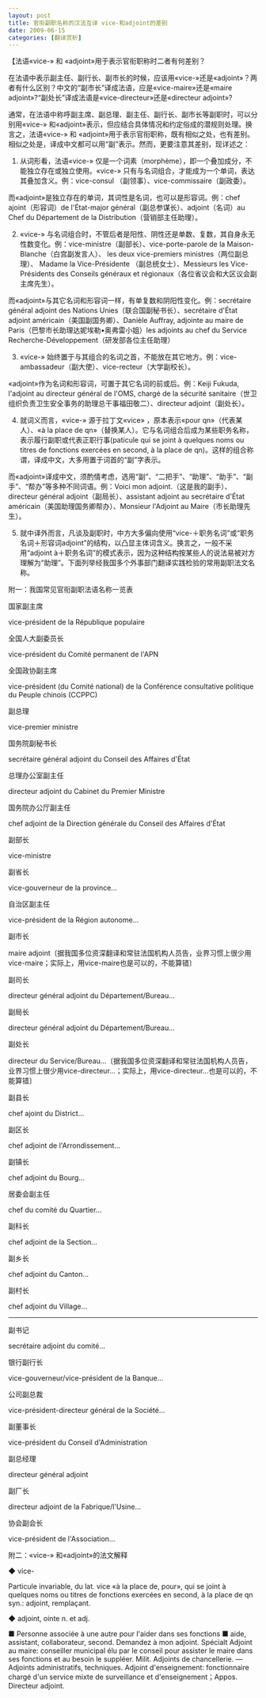 ```yaml
---
layout: post
title: 官衔副职名称的汉法互译 vice-和adjoint的差别
date: 2009-06-15
categories: [翻译赏析]  
---
```


【法语«vice-» 和 «adjoint»用于表示官衔职称时二者有何差别？

在法语中表示副主任、副行长、副市长的时候，应该用«vice-»还是«adjoint»？两者有什么区别？中文的“副市长”译成法语，应是«vice-maire»还是«maire adjoint»?“副处长”译成法语是«vice-directeur»还是«directeur adjoint»?



通常，在法语中称呼副主席、副总理、副主任、副行长、副市长等副职时，可以分别用«vice-» 和«adjoint»表示，但应结合具体情况和约定俗成的潜规则处理。换言之，法语«vice-» 和 «adjoint»用于表示官衔职称，既有相似之处，也有差别。相似之处是，译成中文都可以用“副”表示。然而，更要注意其差别，现详述之：

1. 从词形看，法语«vice-» 仅是一个词素（morphème），即一个叠加成分，不能独立存在或独立使用。«vice-» 只有与名词组合，才能成为一个单词，表达其叠加含义。例：vice-consul （副领事）、vice-commissaire（副政委）。

而«adjoint»是独立存在的单词，其词性是名词，也可以是形容词。例：chef ajoint（形容词）de l'État-major général（副总参谋长）、adjoint（名词）au Chef du Département de la Distribution（营销部主任助理）。

2. «vice-» 与名词组合时，不管后者是阳性、阴性还是单数、复数，其自身永无性数变化。例：vice-ministre（副部长）、vice-porte-parole de la Maison-Blanche（白宫副发言人）、 les deux vice-premiers ministres（两位副总理）、 Madame la Vice-Présidente （副总统女士）、Messieurs les Vice-Présidents des Conseils généraux et régionaux（各位省议会和大区议会副主席先生）。

而«adjoint»与其它名词和形容词一样，有单复数和阴阳性变化。例：secrétaire général adjoint des Nations Unies（联合国副秘书长）、secrétaire d'État adjoint américain（美国副国务卿）、Danièle Auffray, adjointe au maire de Paris（巴黎市长助理达妮埃勒•奥弗雷小姐）les adjoints au chef du Service Recherche-Développement（研发部各位主任助理）

3. «vice-» 始终置于与其组合的名词之首，不能放在其它地方。例：vice-ambassadeur（副大使）、vice-recteur（大学副校长）。

«adjoint»作为名词和形容词，可置于其它名词的前或后。例：Keiji Fukuda, l'adjoint au directeur général de l'OMS, chargé de la sécurité sanitaire（世卫组织负责卫生安全事务的助理总干事福田敬二）、directeur adjoint（副处长）。

4. 就词义而言，«vice-» 源于拉丁文«vice» ，原本表示«pour qn»（代表某人）、«à la place de qn»（替换某人）。它与名词组合后成为某些职务名称，表示履行副职或代表正职行事(paticule qui se joint à quelques noms ou titres de fonctions exercées en second, à la place de qn)。这样的组合称谓，译成中文，大多用置于词首的“副”字表示。

而«adjoint»译成中文，须酌情考虑，选用“副”、“二把手”、“助理”、“助手”、“副手”、“帮办”等多种不同词语。例：Voici mon adjoint.（这是我的副手）、directeur général adjoint（副局长）、assistant adjoint au secrétaire d'État américain（美国助理国务卿帮办）、Monsieur l'Adjoint au Maire（市长助理先生）。

5. 就中译外而言，凡谈及副职时，中方大多偏向使用“vice-＋职务名词”或“职务名词＋形容词adjoint”的结构，以凸显主体词含义。换言之，一般不采用“adjoint à＋职务名词”的模式表示，因为这种结构按某些人的说法易被对方理解为“助理”。下面列举经我国多个外事部门翻译实践检验的常用副职法文名称。

附一：我国常见官衔副职法语名称一览表

国家副主席

vice-président de la République populaire

全国人大副委员长

vice-président du Comité permanent de l'APN

全国政协副主席

vice-président (du Comité national) de la Conférence consultative politique du Peuple chinois (CCPPC)

副总理

vice-premier ministre

国务院副秘书长

secrétaire général adjoint du Conseil des Affaires d'État

总理办公室副主任

directeur adjoint du Cabinet du Premier Ministre

国务院办公厅副主任

chef adjoint de la Direction générale du Conseil des Affaires d'État

副部长

vice-ministre

副省长

vice-gouverneur de la province…

自治区副主任

vice-président de la Région autonome...

副市长

maire adjoint〔据我国多位资深翻译和常驻法国机构人员告，业界习惯上很少用vice-maire；实际上，用vice-maire也是可以的，不能算错〕

副司长

directeur général adjoint du Département/Bureau…

副局长

directeur général adjoint du Département/Bureau…

副处长

directeur du Service/Bureau…〔据我国多位资深翻译和常驻法国机构人员告，业界习惯上很少用vice-directeur…；实际上，用vice-directeur…也是可以的，不能算错〕

副县长

chef ajoint du District…

副区长

chef adjoint de l'Arrondissement…

副镇长

chef adjoint du Bourg…

居委会副主任

chef du comité du Quartier…

副科长

chef adjoint de la Section…

副乡长

chef adjoint du Canton…

副村长

chef adjoint du Village…

* * * * * * * * * * * * * * * * * * * * * * * * * * * * * *

副书记

secrétaire adjoint du comité...

银行副行长

vice-gouverneur/vice-président de la Banque…

公司副总裁

vice-président-directeur général de la Société…

副董事长

vice-président du Conseil d'Administration

副总经理

directeur général adjoint

副厂长

directeur adjoint de la Fabrique/l'Usine…

协会副会长

vice-président de l'Association…



附二：«vice-» 和«adjoint»的法文解释

◆ vice-

Particule invariable, du lat. vice «à la place de, pour», qui se joint à quelques noms ou titres de fonctions exercées en second, à la place de qn syn.: adjoint, remplaçant.

◆ adjoint, ointe n. et adj.

■ Personne associée à une autre pour l'aider dans ses fonctions ■ aide, assistant, collaborateur, second. Demandez à mon adjoint. Spécialt Adjoint au maire: conseiller municipal élu par le conseil pour assister le maire dans ses fonctions et au besoin le suppléer. Milit. Adjoints de chancellerie. — Adjoints administratifs, techniques. Adjoint d'enseignement: fonctionnaire chargé d'un service mixte de surveillance et d'enseignement；Appos. Directeur adjoint.
